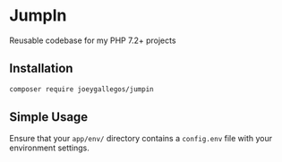 # JumpIn
Reusable codebase for my PHP 7.2+ projects

## Installation
```bash
composer require joeygallegos/jumpin
```
## Simple Usage

Ensure that your `app/env/` directory contains a `config.env` file with your environment settings.
